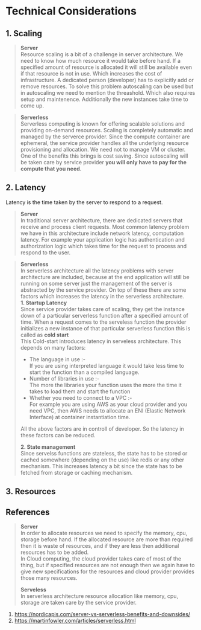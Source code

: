 # Technical Considerations

## 1. Scaling

> **Server** <br>
> Resource scaling is a bit of a challenge in server architecture. We need to know how much resource it would take before hand. If a specified amount of resource is allocated it will still be available even if that resource is not in use. Which increases the cost of infrastructure.
> A dedicated person (developer) has to explicitly add or remove resources.
> To solve this problem autoscaling can be used but in autoscaling we need to mention the threashold.
> Which also requires setup and maintenence.
> Additionally the new instances take time to come up.

> **Serverless** <br>
> Serverless computing is known for offering scalable solutions and providing on-demand resources. Scaling is completely automatic and managed by the serverce provider.
> Since the compute container are ephemeral, the service provider handles all the underlying resource provisioning and allocation. We need not to manage VM or cluster.
> One of the benefits this brings is cost saving. Since autoscaling will be taken care by service provider **you will only have to pay for the compute that you need**.

## 2. Latency

Latency is the time taken by the server to respond to a request.

> **Server**<br/>
> In traditional server architecture, there are dedicated servers that receive and process client requests. Most common latency problem we have in this architecture include network latency, computation latency. For example your application logic has authentication and authorization logic which takes time for the request to process and respond to the user.

> **Serverless**<br/>
> In serverless architecture all the latency problems with server architecture are included, because at the end application will still be running on some server just the management of the server is abstracted by the service provider. On top of these there are some factors which increases the latency in the serverless architecture.\
> **1. Startup Latency**\
> Since service provider takes care of scaling, they get the instance down of a particular serverless function after a specified amount of time. When a request comes to the serveless function the provider initializes a new instance of that particular serverless function this is called as **cold start**\
> This Cold-start introduces latency in serveless architecture. This depends on many factors:
>
> - The language in use :- \
>   If you are using interpreted language it would take less time to start the function than a compiled language.
> - Number of libraries in use :- \
>   The more the libraries your function uses the more the time it takes to load them and start the function
> - Whether you need to connect to a VPC :- \
>    For example you are using AWS as your cloud provider and you need VPC, then AWS needs to allocate an ENI (Elastic Network Interface) at container instantiation time.
>
> All the above factors are in controll of developer. So the latency in these factors can be reduced.
>
> **2. State management** <br/>
> Since servelss functions are stateless, the state has to be stored or cached somewhere (depending on the use) like redis or any other mechanism. This increases latency a bit since the state has to be fetched from storage or caching mechanism.

## 3. Resources

## References

> **Server**<br/>
> In order to allocate resources we need to specify the memory, cpu, storage before hand. If the allocated resource are more than required then it is waste of resources, and if they are less then additional resources has to be added.\
> In Cloud computing, the cloud provider takes care of most of the thing, but if specified resources are not enough then we again have to give new specifications for the resources and cloud provider provides those many resources.
>
> **Serveless**<br/>
> In serverless architecture resource allocation like memory, cpu, storage are taken care by the service provider.

1. https://nordicapis.com/server-vs-serverless-benefits-and-downsides/
2. https://martinfowler.com/articles/serverless.html
